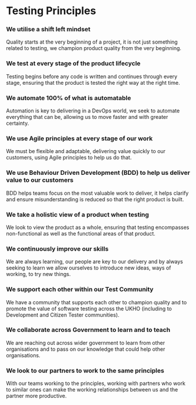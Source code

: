 # Testing Principles

### We utilise a shift left mindset

Quality starts at the very beginning of a project, it is not just something related to testing, we champion product quality from the very beginning.

### We test at every stage of the product lifecycle

Testing begins before any code is written and continues through every stage, ensuring that the product is tested the right way at the right time.

### We automate 100% of what is automatable

Automation is key to delivering in a DevOps world, we seek to automate everything that can be, allowing us to move faster and with greater certainty.

### We use Agile principles at every stage of our work

We must be flexible and adaptable, delivering value quickly to our customers, using Agile principles to help us do that.

### We use Behaviour Driven Development (BDD) to help us deliver value to our customers

BDD helps teams focus on the most valuable work to deliver, it helps clarify and ensure misunderstanding is reduced so that the right product is built.

### We take a holistic view of a product when testing

We look to view the product as a whole, ensuring that testing encompasses non-functional as well as the functional areas of that product.

### We continuously improve our skills

We are always learning, our people are key to our delivery and by always seeking to learn we allow ourselves to introduce new ideas, ways of working, to try new things.

### We support each other within our Test Community

We have a community that supports each other to champion quality and to promote the value of software testing across the UKHO (including to Development and Citizen Tester communities).

### We collaborate across Government to learn and to teach

We are reaching out across wider government to learn from other organisations and to pass on our knowledge that could help other organisations.

### We look to our partners to work to the same principles

With our teams working to the principles, working with partners who work to similar ones can make the working relationships between us and the partner more productive.
